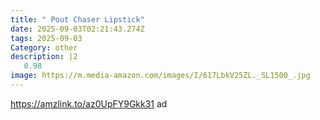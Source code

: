 ```yaml
---
title: " Pout Chaser Lipstick"
date: 2025-09-03T02:21:43.274Z
tags: 2025-09-03
Category: other
description: |2
   0.98
image: https://m.media-amazon.com/images/I/617LbkV25ZL._SL1500_.jpg
---
```

https://amzlink.to/az0UpFY9Gkk31 ad